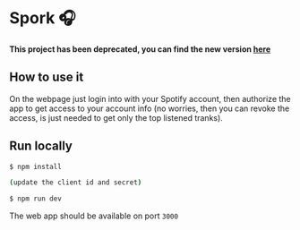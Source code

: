 # Spork 🎧

**This project has been deprecated, you can find the new version [here](https://github.com/simone98dm/sporky)**

## How to use it

On the webpage just login into with your Spotify account, then authorize the app to get access to your account info (no worries, then you can revoke the access, is just needed to get only the top listened tranks).

## Run locally

```bash
$ npm install

(update the client id and secret)

$ npm run dev
```

The web app should be available on port `3000`
